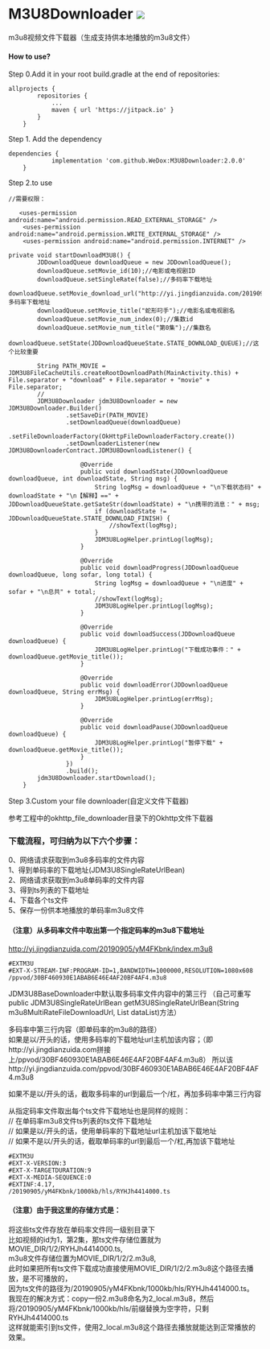 # M3U8Downloader [![](https://jitpack.io/v/WeDox/M3U8Downloader.svg)](https://jitpack.io/#WeDox/M3U8Downloader)
m3u8视频文件下载器（生成支持供本地播放的m3u8文件）
#### How to use?
Step 0.Add it in your root build.gradle at the end of repositories:
~~~~~~~~~
allprojects {
		repositories {
			...
			maven { url 'https://jitpack.io' }
		}
	}
~~~~~~~~~
Step 1. Add the dependency
~~~~~~~~~
dependencies {
	        implementation 'com.github.WeDox:M3U8Downloader:2.0.0'
	}
~~~~~~~~~
Step 2.to use
~~~~~~~~~
//需要权限：

   <uses-permission android:name="android.permission.READ_EXTERNAL_STORAGE" />
    <uses-permission android:name="android.permission.WRITE_EXTERNAL_STORAGE" />
    <uses-permission android:name="android.permission.INTERNET" />
    
private void startDownloadM3U8() {
        JDDownloadQueue downloadQueue = new JDDownloadQueue();
        downloadQueue.setMovie_id(10);//电影或电视剧ID
        downloadQueue.setSingleRate(false);//多码率下载地址
        downloadQueue.setMovie_download_url("http://yi.jingdianzuida.com/20190905/yM4FKbnk/index.m3u8");//多码率下载地址
        downloadQueue.setMovie_title("蛇形叼手");//电影名或电视剧名
        downloadQueue.setMovie_num_index(0);//集数id
        downloadQueue.setMovie_num_title("第0集");//集数名
        downloadQueue.setState(JDDownloadQueueState.STATE_DOWNLOAD_QUEUE);//这个比较重要

        String PATH_MOVIE = JDM3U8FileCacheUtils.createRootDownloadPath(MainActivity.this) + File.separator + "download" + File.separator + "movie" + File.separator;
        //
        JDM3U8Downloader jdm3U8Downloader = new JDM3U8Downloader.Builder()
                .setSaveDir(PATH_MOVIE)
                .setDownloadQueue(downloadQueue)
                .setFileDownloaderFactory(OkHttpFileDownloaderFactory.create())
                .setDownloaderListener(new JDM3U8DownloaderContract.JDM3U8DownloadListener() {

                    @Override
                    public void downloadState(JDDownloadQueue downloadQueue, int downloadState, String msg) {
                        String logMsg = downloadQueue + "\n下载状态码" + downloadState + "\n【解释】==" + JDDownloadQueueState.getSateStr(downloadState) + "\n携带的消息：" + msg;
                        if (downloadState != JDDownloadQueueState.STATE_DOWNLOAD_FINISH) {
                            //showText(logMsg);
                        }
                        JDM3U8LogHelper.printLog(logMsg);
                    }

                    @Override
                    public void downloadProgress(JDDownloadQueue downloadQueue, long sofar, long total) {
                        String logMsg = downloadQueue + "\n进度" + sofar + "\n总共" + total;
                        //showText(logMsg);
                        JDM3U8LogHelper.printLog(logMsg);
                    }

                    @Override
                    public void downloadSuccess(JDDownloadQueue downloadQueue) {
                        JDM3U8LogHelper.printLog("下载成功事件：" + downloadQueue.getMovie_title());
                    }

                    @Override
                    public void downloadError(JDDownloadQueue downloadQueue, String errMsg) {
                        JDM3U8LogHelper.printLog(errMsg);
                    }

                    @Override
                    public void downloadPause(JDDownloadQueue downloadQueue) {
                        JDM3U8LogHelper.printLog("暂停下载" + downloadQueue.getMovie_title());
                    }
                })
                .build();
        jdm3U8Downloader.startDownload();
    }
~~~~~~~~~

Step 3.Custom your file downloader(自定义文件下载器)

参考工程中的okhttp_file_downloader目录下的Okhttp文件下载器


### 下载流程，可归纳为以下六个步骤：
0、网络请求获取到m3u8多码率的文件内容<br/>
1、得到单码率的下载地址(JDM3U8SingleRateUrlBean)<br/>
2、网络请求获取到m3u8单码率的文件内容<br/>
3、得到ts列表的下载地址<br/>
4、下载各个ts文件<br/>
5、保存一份供本地播放的单码率m3u8文件<br/>


#### （注意）从多码率文件中取出第一个指定码率的m3u8下载地址
http://yi.jingdianzuida.com/20190905/yM4FKbnk/index.m3u8
~~~~~~~~
#EXTM3U
#EXT-X-STREAM-INF:PROGRAM-ID=1,BANDWIDTH=1000000,RESOLUTION=1080x608
/ppvod/30BF460930E1ABAB6E46E4AF20BF4AF4.m3u8
~~~~~~~~
JDM3U8BaseDownloader中默认取多码率文件内容中的第三行
（自己可重写public JDM3U8SingleRateUrlBean getM3U8SingleRateUrlBean(String m3u8MultiRateFileDownloadUrl, List<String> dataList)方法）

多码率中第三行内容（即单码率的m3u8的路径）<br/>
如果是以/开头的话，使用多码率的下载地址url主机加该内容；（即http://yi.jingdianzuida.com拼接上/ppvod/30BF460930E1ABAB6E46E4AF20BF4AF4.m3u8）
所以该http://yi.jingdianzuida.com/ppvod/30BF460930E1ABAB6E46E4AF20BF4AF4.m3u8<br/>

如果不是以/开头的话，截取多码率的url到最后一个/杠，再加多码率中第三行内容

从指定码率文件取出每个ts文件下载地址也是同样的规则：<br/>
// 在单码率m3u8文件ts列表的ts文件下载地址<br/>
// 如果是以/开头的话，使用单码率的下载地址url主机加该下载地址<br/>
// 如果不是以/开头的话，截取单码率的url到最后一个/杠,再加该下载地址<br/>
~~~~~
#EXTM3U
#EXT-X-VERSION:3
#EXT-X-TARGETDURATION:9
#EXT-X-MEDIA-SEQUENCE:0
#EXTINF:4.17,
/20190905/yM4FKbnk/1000kb/hls/RYHJh4414000.ts
~~~~~

#### （注意）由于我这里的存储方式是：
将这些ts文件存放在单码率文件同一级别目录下<br/>
比如视频的id为1，第2集，那ts文件存储位置就为MOVIE_DIR/1/2/RYHJh4414000.ts,<br/>
m3u8文件存储位置为MOVIE_DIR/1/2/2.m3u8,<br/>
此时如果把所有ts文件下载成功直接使用MOVIE_DIR/1/2/2.m3u8这个路径去播放，是不可播放的，<br/>
因为ts文件的路径为/20190905/yM4FKbnk/1000kb/hls/RYHJh4414000.ts。<br/>
我现在的解决方式：copy一份2.m3u8命名为2_local.m3u8，然后将/20190905/yM4FKbnk/1000kb/hls/前缀替换为空字符，只剩RYHJh4414000.ts<br/>
这样就能索引到ts文件，使用2_local.m3u8这个路径去播放就能达到正常播放的效果。<br/>

